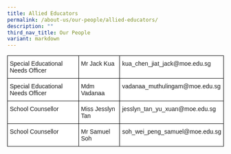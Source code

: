 ```yaml
---
title: Allied Educators
permalink: /about-us/our-people/allied-educators/
description: ""
third_nav_title: Our People
variant: markdown
---
```

<style type="text/css">
.tg  {border-collapse:collapse;border-spacing:0;}
.tg td{border-color:black;border-style:solid;border-width:1px;font-family:Arial, sans-serif;font-size:14px;
  overflow:hidden;padding:10px 5px;word-break:normal;}
.tg th{border-color:black;border-style:solid;border-width:1px;font-family:Arial, sans-serif;font-size:14px;
  font-weight:normal;overflow:hidden;padding:10px 5px;word-break:normal;}
.tg .tg-ktyi{background-color:#FFF;text-align:left;vertical-align:top}
</style>
<table class="tg">
<thead>
  <tr>
    <th class="tg-ktyi">Special Educational Needs Officer</th>
    <th class="tg-ktyi">Mr Jack Kua</th>
    <th class="tg-ktyi">kua_chen_jiat_jack@moe.edu.sg</th>
  </tr>
</thead>
<tbody>
  <tr>
    <td class="tg-ktyi">Special Educational Needs Officer</td>
    <td class="tg-ktyi">Mdm Vadanaa</td>
    <td class="tg-ktyi">vadanaa_muthulingam@moe.edu.sg</td>
  </tr>
  <tr>
    <td class="tg-ktyi">School Counsellor</td>
    <td class="tg-ktyi">Miss Jesslyn Tan</td>
    <td class="tg-ktyi">jesslyn_tan_yu_xuan@moe.edu.sg</td>
  </tr>
	<tr>
    <td class="tg-ktyi">School Counsellor</td>
    <td class="tg-ktyi">Mr Samuel Soh</td>
    <td class="tg-ktyi">soh_wei_peng_samuel@moe.edu.sg</td>
  </tr>
	<tr>
	</tr>
</tbody>
</table>
